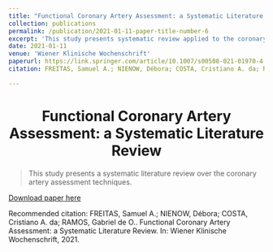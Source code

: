 ```yaml
---
title: "Functional Coronary Artery Assessment: a Systematic Literature Review"
collection: publications
permalink: /publication/2021-01-11-paper-title-number-6
excerpt: 'This study presents systematic review applied to the coronary artery assessment techniques'
date: 2021-01-11
venue: 'Wiener Klinische Wochenschrift'
paperurl: https://link.springer.com/article/10.1007/s00508-021-01970-4
citation: FREITAS, Samuel A.; NIENOW, Débora; COSTA, Cristiano A. da; RAMOS, Gabriel de O.. Functional Coronary Artery Assessment: a Systematic Literature Review. In: Wiener Klinische Wochenschrift, 2021

---
```


<h1 align="center">
  <a>Functional Coronary Artery Assessment: a Systematic Literature Review</a>
  <br/> 
</h1>

> This study presents a systematic literature review over the coronary artery assessment techniques.

[Download paper here](https://link.springer.com/article/10.1007/s00508-021-01970-4)

Recommended citation: FREITAS, Samuel A.; NIENOW, Débora; COSTA, Cristiano A. da; RAMOS, Gabriel de O.. Functional Coronary Artery Assessment: a Systematic Literature Review. In: Wiener Klinische Wochenschrift, 2021.
